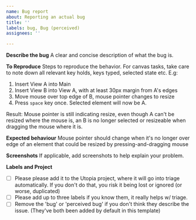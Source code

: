 ```yaml
---
name: Bug report
about: Reporting an actual bug
title: ''
labels: bug, Bug (perceived)
assignees: ''

---
```


**Describe the bug**
A clear and concise description of what the bug is.

**To Reproduce**
Steps to reproduce the behavior. For canvas tasks, take care to note down all relevant key holds, keys typed, selected state etc. E.g:

1. Insert View A into Main
2. Insert View B into View A, with at least 30px margin from A's edges
3. Move mouse over top edge of B, mouse pointer changes to resize
4. Press `space` key once. Selected element will now be A.

Result: Mouse pointer is still indicating resize, even though A can't be resized where the mouse is, an B is no longer selected or resizeable when dragging the mouse where it is.

**Expected behaviour**
Mouse pointer should change when it's no longer over edge of an element that could be resized by pressing-and-dragging mouse

**Screenshots**
If applicable, add screenshots to help explain your problem.

**Labels and Project**
- [ ] Please please add it to the Utopia project, where it will go into triage automatically. If you don't do that, you risk it being lost or ignored (or worse, duplicated)
- [ ] Please add up to three labels if you know them, it really helps w/ triage.
- [ ] Remove the 'bug' or 'perceived bug' if you don't think they describe the issue. (They've both been added by default in this template)
